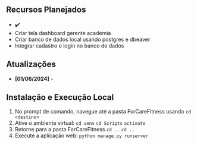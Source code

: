 ## Recursos Planejados
- :heavy_check_mark:
- Criar tela dashboard gerente academia
- Criar banco de dados local usando postgres e dbeaver
- Integrar cadastro e login no banco de dados

## Atualizações
- **[01/06/2024]** - 

## Instalação e Execução Local
1. No prompt de comando, navegue até a pasta ForCareFitness usando `cd <destino>`
2. Ative o ambiente virtual: `cd venv` `cd Scripts` `activate`
3. Retorne para a pasta ForCareFitness `cd ..` `cd ..`
4. Execute a aplicação web: `python manage.py runserver`
